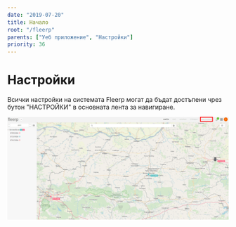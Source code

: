 ```yaml
---
date: "2019-07-20"
title: Начало
root: "/fleerp"
parents: ["Уеб приложение", "Настройки"]
priority: 36
---
```


# Настройки

Всички настройки на системата Fleerp могат да бъдат достъпени чрез бутон "НАСТРОЙКИ"
в основната лента за навигиране.

![Settings](settings-bg.png)
